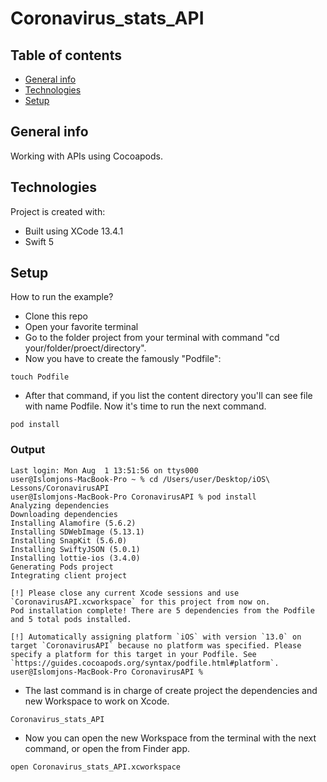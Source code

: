 # Coronavirus_stats_API

## Table of contents
* [General info](#general-info)
* [Technologies](#technologies)
* [Setup](#setup)

## General info
Working with APIs using Cocoapods. 
	
## Technologies
Project is created with:
* Built using XCode 13.4.1 
* Swift 5
	
## Setup
How to run the example? 
* Clone this repo 
* Open your favorite terminal
* Go to the folder project from your terminal with command "cd your/folder/proect/directory".
* Now you have to create the famously "Podfile":
```
touch Podfile
```
* After that command, if you list the content directory you'll can see file with name Podfile. Now it's time to run the next command.
```
pod install 
```
### Output
```
Last login: Mon Aug  1 13:51:56 on ttys000
user@Islomjons-MacBook-Pro ~ % cd /Users/user/Desktop/iOS\ Lessons/CoronavirusAPI
user@Islomjons-MacBook-Pro CoronavirusAPI % pod install
Analyzing dependencies
Downloading dependencies
Installing Alamofire (5.6.2)
Installing SDWebImage (5.13.1)
Installing SnapKit (5.6.0)
Installing SwiftyJSON (5.0.1)
Installing lottie-ios (3.4.0)
Generating Pods project
Integrating client project

[!] Please close any current Xcode sessions and use `CoronavirusAPI.xcworkspace` for this project from now on.
Pod installation complete! There are 5 dependencies from the Podfile and 5 total pods installed.

[!] Automatically assigning platform `iOS` with version `13.0` on target `CoronavirusAPI` because no platform was specified. Please specify a platform for this target in your Podfile. See `https://guides.cocoapods.org/syntax/podfile.html#platform`.
user@Islomjons-MacBook-Pro CoronavirusAPI % 

```
* The last command is in charge of create project the dependencies and new Workspace to work on Xcode.
```
Coronavirus_stats_API
```
* Now you can open the new Workspace from the terminal with the next command, or open the from Finder app.
```
open Coronavirus_stats_API.xcworkspace
```

